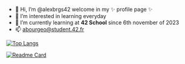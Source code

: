 - 👋 Hi, I’m @alexbrgs42 welcome in my ✨ profile page ✨
- 👀 I’m interested in learning everyday
- 🌱 I’m currently learning at **42 School** since 6th november of 2023
- 📫 abourgeo@student.42.fr


[![Top Langs](https://github-readme-stats.vercel.app/api/top-langs/?username=alexbrgs42&layout=donut-vertical)](https://github.com/anuraghazra/github-readme-stats)

[![Readme Card](https://github-readme-stats.vercel.app/api/pin/?username=alexbrgs42&repo=malloc)](https://github.com/anuraghazra/github-readme-stats)
